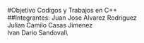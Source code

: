 #Objetivo
Codigos y Trabajos en C++\
##Integrantes:
Juan Jose Alvarez Rodriguez\
Julian Camilo Casas Jimenez\
Ivan Dario Sandoval\
